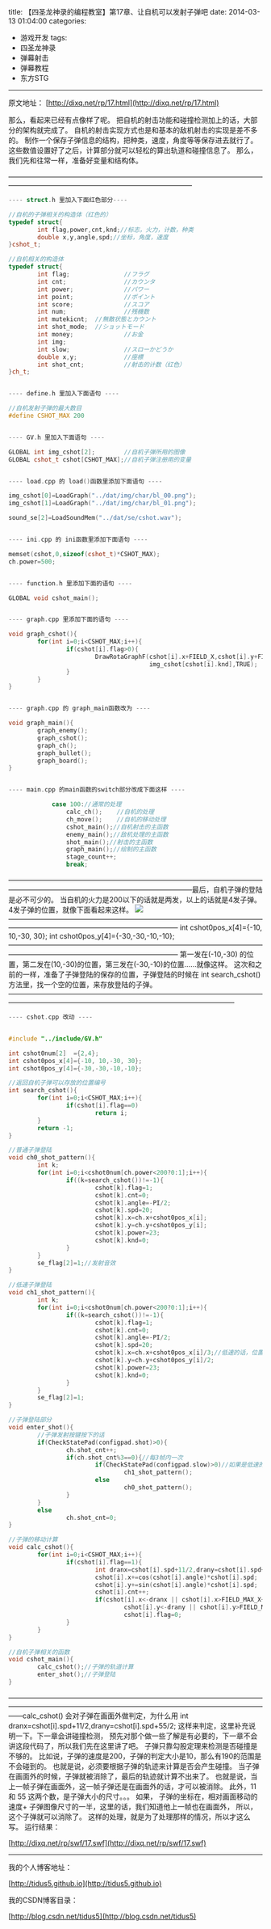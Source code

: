 title: 【四圣龙神录的编程教室】第17章、让自机可以发射子弹吧
date: 2014-03-13 01:04:00
categories:
- 游戏开发
tags:
- 四圣龙神录
- 弹幕射击
- 弹幕教程
- 东方STG
---
原文地址：
[http://dixq.net/rp/17.html](http://dixq.net/rp/17.html)


那么，看起来已经有点像样了呢。
把自机的射击功能和碰撞检测加上的话，大部分的架构就完成了。
自机的射击实现方式也是和基本的敌机射击的实现是差不多的。
制作一个保存子弹信息的结构，把种类，速度，角度等等保存进去就行了。
这些数值设置好了之后，计算部分就可以轻松的算出轨道和碰撞信息了。
那么，我们先和往常一样，准备好变量和结构体。

 <!--more-->
——————————————————————————————————————————————————————————————


```cpp
---- struct.h 里加入下面红色部分----

//自机的子弹相关的构造体（红色的）
typedef struct{
        int flag,power,cnt,knd;//标志，火力，计数，种类
        double x,y,angle,spd;//坐标，角度，速度
}cshot_t;

//自机相关的构造体
typedef struct{
        int flag;               //フラグ
        int cnt;                //カウンタ
        int power;              //パワー
        int point;              //ポイント
        int score;              //スコア
        int num;                //残機数
        int mutekicnt;  //無敵状態とカウント
        int shot_mode;  //ショットモード
        int money;              //お金
        int img;
        int slow;               //スローかどうか
        double x,y;             //座標
        int shot_cnt;           //射击的计数（红色）
}ch_t;


---- define.h 里加入下面语句 ----

//自机发射子弹的最大数目
#define CSHOT_MAX 200


---- GV.h 里加入下面语句 ----

GLOBAL int img_cshot[2];        //自机子弹所用的图像
GLOBAL cshot_t cshot[CSHOT_MAX];//自机子弹注册用的变量


---- load.cpp 的 load()函数里添加下面语句 ----

img_cshot[0]=LoadGraph("../dat/img/char/bl_00.png");
img_cshot[1]=LoadGraph("../dat/img/char/bl_01.png");

sound_se[2]=LoadSoundMem("../dat/se/cshot.wav");


---- ini.cpp 的 ini函数里添加下面语句 ----

memset(cshot,0,sizeof(cshot_t)*CSHOT_MAX);
ch.power=500;


---- function.h 里添加下面的语句 ----

GLOBAL void cshot_main();


---- graph.cpp 里添加下面的语句 ----

void graph_cshot(){
        for(int i=0;i<CSHOT_MAX;i++){
                if(cshot[i].flag>0){
                        DrawRotaGraphF(cshot[i].x+FIELD_X,cshot[i].y+FIELD_Y,1,0,
                                       img_cshot[cshot[i].knd],TRUE);
                }
        }
}


---- graph.cpp 的 graph_main函数改为 ----

void graph_main(){
        graph_enemy();
        graph_cshot();
        graph_ch();
        graph_bullet();
        graph_board();
}


---- main.cpp 的main函数的switch部分改成下面这样 ----

            case 100://通常的处理
                calc_ch();    //自机的处理
                ch_move();    //自机的移动处理
                cshot_main();//自机射击的主函数
                enemy_main();//敌机处理的主函数
                shot_main();//射击的主函数
                graph_main();//绘制的主函数
                stage_count++;
                break;
```

——————————————————————————————————————————————————————————————最后，自机子弹的登陆是必不可少的。
当自机的火力是200以下的话就是两发，以上的话就是4发子弹。
4发子弹的位置，就像下面看起来这样。
![](http://dixq.net/rp/img/17/0.PNG)
————————————————————————————————————————————————————————————
int cshot0pos_x[4]={-10, 10,-30, 30};
int cshot0pos_y[4]={-30,-30,-10,-10};
————————————————————————————————————————————————————————————
第一发在(-10,-30) 的位置，第二发在(10,-30)的位置，第三发在(-30,-10)的位置……就像这样。
这次和之前的一样，准备了子弹登陆的保存的位置，子弹登陆的时候在
int search_cshot()
方法里，找一个空的位置，来存放登陆的子弹。
————————————————————————————————————————————————————————————————————


```cpp
---- cshot.cpp 改动 ----


#include "../include/GV.h"

int cshot0num[2]  ={2,4};
int cshot0pos_x[4]={-10, 10,-30, 30};
int cshot0pos_y[4]={-30,-30,-10,-10};

//返回自机子弹可以存放的位置编号
int search_cshot(){
        for(int i=0;i<CSHOT_MAX;i++){
                if(cshot[i].flag==0)
                        return i;
        }
        return -1;
}

//普通子弹登陆
void ch0_shot_pattern(){
        int k;
        for(int i=0;i<cshot0num[ch.power<200?0:1];i++){
                if((k=search_cshot())!=-1){
                        cshot[k].flag=1;
                        cshot[k].cnt=0;
                        cshot[k].angle=-PI/2;
                        cshot[k].spd=20;
                        cshot[k].x=ch.x+cshot0pos_x[i];
                        cshot[k].y=ch.y+cshot0pos_y[i];
                        cshot[k].power=23;
                        cshot[k].knd=0;
                }
        }
        se_flag[2]=1;//发射音效
}

//低速子弹登陆
void ch1_shot_pattern(){
        int k;
        for(int i=0;i<cshot0num[ch.power<200?0:1];i++){
                if((k=search_cshot())!=-1){
                        cshot[k].flag=1;
                        cshot[k].cnt=0;
                        cshot[k].angle=-PI/2;
                        cshot[k].spd=20;
                        cshot[k].x=ch.x+cshot0pos_x[i]/3;//低速的话，位置往中间靠
                        cshot[k].y=ch.y+cshot0pos_y[i]/2;
                        cshot[k].power=23;
                        cshot[k].knd=0;
                }
        }
        se_flag[2]=1;
}

//子弹登陆部分
void enter_shot(){
        //子弹发射按键按下的话
        if(CheckStatePad(configpad.shot)>0){
                ch.shot_cnt++;
                if(ch.shot_cnt%3==0){//每3帧内一次
                        if(CheckStatePad(configpad.slow)>0)//如果是低速的话
                                ch1_shot_pattern();
                        else
                                ch0_shot_pattern();
                }
        }
        else
                ch.shot_cnt=0;
}

//子弹的移动计算
void calc_cshot(){
        for(int i=0;i<CSHOT_MAX;i++){
                if(cshot[i].flag==1){
                        int dranx=cshot[i].spd+11/2,drany=cshot[i].spd+55/2;
                        cshot[i].x+=cos(cshot[i].angle)*cshot[i].spd;
                        cshot[i].y+=sin(cshot[i].angle)*cshot[i].spd;
                        cshot[i].cnt++;
                        if(cshot[i].x<-dranx || cshot[i].x>FIELD_MAX_X+dranx ||
                                cshot[i].y<-drany || cshot[i].y>FIELD_MAX_Y+drany)//已经在画面外的话
                                cshot[i].flag=0;
                }
        }
}

//自机子弹相关的函数
void cshot_main(){
        calc_cshot();//子弹的轨道计算
        enter_shot();//子弹登陆
}
```

——————————————————————————————————————————————————————————————————————————calc_cshot() 会对子弹在画面外做判定，为什么用
int dranx=cshot[i].spd+11/2,drany=cshot[i].spd+55/2;
这样来判定，这里补充说明一下。下一章会讲碰撞检测，
预先对那个做一些了解是有必要的，下一章不会讲这段代码了，所以我们先在这里讲了吧。
子弹只靠勾股定理来检测是否碰撞是不够的。
比如说，子弹的速度是200，子弹的判定大小是10，那么有190的范围是不会碰到的。
也就是说，必须要根据子弹的轨迹来计算是否会产生碰撞。
当子弹在画面外的时候，子弹就被消除了，最后的轨迹就计算不出来了。
也就是说，当上一帧子弹在画面外，这一帧子弹还是在画面外的话，才可以被消除。
此外，11 和 55 这两个数，是子弹大小的尺寸。。。
如果， 子弹的坐标在，相对画面移动的速度+ 子弹图像尺寸的一半，这里的话，我们知道他上一帧也在画面外，
所以，这个子弹就可以消除了。
这样的处理，就是为了处理那样的情况，所以才这么写。
运行结果：

[http://dixq.net/rp/swf/17.swf](http://dixq.net/rp/swf/17.swf)



---
我的个人博客地址：

[http://tidus5.github.io](http://tidus5.github.io)

我的CSDN博客目录：

[http://blog.csdn.net/tidus5](http://blog.csdn.net/tidus5)
